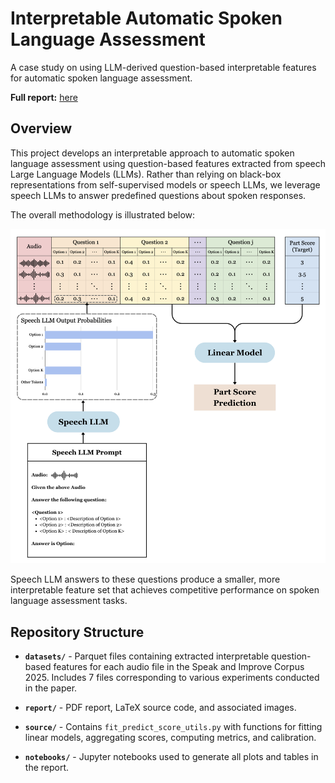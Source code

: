 # Interpretable Automatic Spoken Language Assessment

A case study on using LLM-derived question-based interpretable features for automatic spoken language assessment.

**Full report:** [here](report/project_report%20-%20pg.pdf)

## Overview

This project develops an interpretable approach to automatic spoken language assessment using question-based features extracted from speech Large Language Models (LLMs). Rather than relying on black-box representations from self-supervised models or speech LLMs, we leverage speech LLMs to answer predefined questions about spoken responses.

The overall methodology is illustrated below:

![Overall Method Schematic](report/images/overall_method_schematic.png)

Speech LLM answers to these questions produce a smaller, more interpretable feature set that achieves competitive performance on spoken language assessment tasks.

## Repository Structure

- **`datasets/`** - Parquet files containing extracted interpretable question-based features for each audio file in the Speak and Improve Corpus 2025. Includes 7 files corresponding to various experiments conducted in the paper.

- **`report/`** - PDF report, LaTeX source code, and associated images.

- **`source/`** - Contains `fit_predict_score_utils.py` with functions for fitting linear models, aggregating scores, computing metrics, and calibration.

- **`notebooks/`** - Jupyter notebooks used to generate all plots and tables in the report.